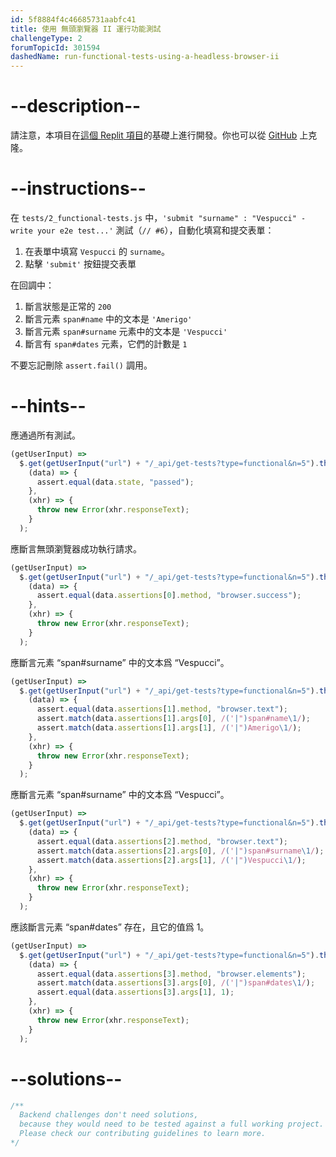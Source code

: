 ```yaml
---
id: 5f8884f4c46685731aabfc41
title: 使用 無頭瀏覽器 II 運行功能測試
challengeType: 2
forumTopicId: 301594
dashedName: run-functional-tests-using-a-headless-browser-ii
---
```


# --description--

請注意，本項目在[這個 Replit 項目](https://replit.com/github/freeCodeCamp/boilerplate-mochachai)的基礎上進行開發。你也可以從 [GitHub](https://repl.it/github/freeCodeCamp/boilerplate-mochachai) 上克隆。

# --instructions--

在 `tests/2_functional-tests.js` 中，`'submit "surname" : "Vespucci" - write your e2e test...'` 測試（`// #6`），自動化填寫和提交表單：

1.  在表單中填寫 `Vespucci` 的 `surname`。
2.  點擊 `'submit'` 按鈕提交表單

在回調中：

1.  斷言狀態是正常的 `200`
2.  斷言元素 `span#name` 中的文本是 `'Amerigo'`
3.  斷言元素 `span#surname` 元素中的文本是 `'Vespucci'`
4.  斷言有 `span#dates` 元素，它們的計數是 `1`

不要忘記刪除 `assert.fail()` 調用。

# --hints--

應通過所有測試。

```js
(getUserInput) =>
  $.get(getUserInput("url") + "/_api/get-tests?type=functional&n=5").then(
    (data) => {
      assert.equal(data.state, "passed");
    },
    (xhr) => {
      throw new Error(xhr.responseText);
    }
  );
```

應斷言無頭瀏覽器成功執行請求。

```js
(getUserInput) =>
  $.get(getUserInput("url") + "/_api/get-tests?type=functional&n=5").then(
    (data) => {
      assert.equal(data.assertions[0].method, "browser.success");
    },
    (xhr) => {
      throw new Error(xhr.responseText);
    }
  );
```

應斷言元素 “span#surname” 中的文本爲 “Vespucci”。

```js
(getUserInput) =>
  $.get(getUserInput("url") + "/_api/get-tests?type=functional&n=5").then(
    (data) => {
      assert.equal(data.assertions[1].method, "browser.text");
      assert.match(data.assertions[1].args[0], /('|")span#name\1/);
      assert.match(data.assertions[1].args[1], /('|")Amerigo\1/);
    },
    (xhr) => {
      throw new Error(xhr.responseText);
    }
  );
```

應斷言元素 “span#surname” 中的文本爲 “Vespucci”。

```js
(getUserInput) =>
  $.get(getUserInput("url") + "/_api/get-tests?type=functional&n=5").then(
    (data) => {
      assert.equal(data.assertions[2].method, "browser.text");
      assert.match(data.assertions[2].args[0], /('|")span#surname\1/);
      assert.match(data.assertions[2].args[1], /('|")Vespucci\1/);
    },
    (xhr) => {
      throw new Error(xhr.responseText);
    }
  );
```

應該斷言元素 “span#dates” 存在，且它的值爲 1。

```js
(getUserInput) =>
  $.get(getUserInput("url") + "/_api/get-tests?type=functional&n=5").then(
    (data) => {
      assert.equal(data.assertions[3].method, "browser.elements");
      assert.match(data.assertions[3].args[0], /('|")span#dates\1/);
      assert.equal(data.assertions[3].args[1], 1);
    },
    (xhr) => {
      throw new Error(xhr.responseText);
    }
  );
```

# --solutions--

```js
/**
  Backend challenges don't need solutions, 
  because they would need to be tested against a full working project. 
  Please check our contributing guidelines to learn more.
*/
```
